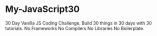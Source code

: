 # My-JavaScript30
30 Day Vanilla JS Coding Challenge.  Build 30 things in 30 days with 30 tutorials.  No Frameworks No Compilers No Libraries No Boilerplate.
